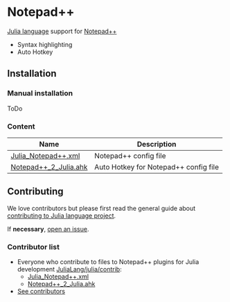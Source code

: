 # Notepad++

[Julia language](https://julialang.org/) support for [Notepad++](https://notepad-plus-plus.org/)

- Syntax highlighting
- Auto Hotkey

## Installation
### Manual installation
ToDo

### Content
| Name                           |  Description                                                |
| ------------------------------ | ----------------------------------------------------------- |
|[ Julia_Notepad++.xml ](https://github.com/JuliaLang/julia/blob/master/contrib/Julia_Notepad++.xml) | Notepad++ config file |
|[ Notepad++_2_Julia.ahk ](https://github.com/JuliaLang/julia/blob/master/contrib/Notepad++_2_Julia.ahk) | Auto Hotkey for Notepad++ config file |

## Contributing
We love contributors but please first read the general guide about [contributing to Julia language project](https://github.com/JuliaLang/julia/blob/master/CONTRIBUTING.md).

If **necessary**, [open an issue](https://github.com/JuliaEditorSupport/NotepadPlusPlus/issues).

### Contributor list
- Everyone who contribute to files to Notepad++ plugins for Julia development [JuliaLang/julia/contrib](https://github.com/JuliaLang/julia/tree/5b95805fc73abe672a85ef04249cf34378ec9f74/contrib):
  - [Julia_Notepad++.xml](https://github.com/JuliaLang/julia/blob/f8a44d52f80a120f7595995f8d6d8c31b84cf7dd/contrib/Julia_Notepad%2B%2B.xml)
  - [Notepad++_2_Julia.ahk](https://github.com/JuliaLang/julia/blob/4e4663e13e837eb6bc617125c830ac956e1d96ed/contrib/Notepad%2B%2B_2_Julia.ahk)
- [See contributors](https://github.com/JuliaEditorSupport/NotepadPlusPlus/graphs/contributors)

